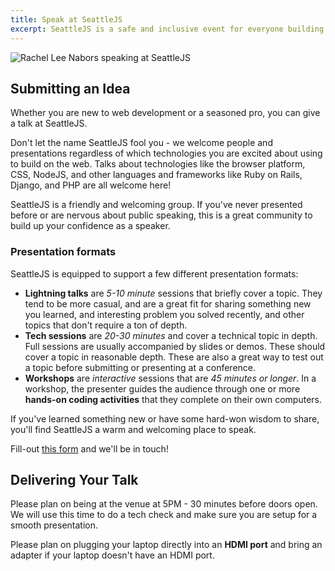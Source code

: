 ```yaml
---
title: Speak at SeattleJS
excerpt: SeattleJS is a safe and inclusive event for everyone building on the web
---
```


![Rachel Lee Nabors speaking at SeattleJS](https://pbs.twimg.com/media/Fe6igRiaEAADO0N?format=jpg&name=large)

## Submitting an Idea

Whether you are new to web development or a seasoned pro, you can give a talk at SeattleJS.

Don't let the name SeattleJS fool you - we welcome people and presentations regardless of which technologies you are excited about using to build on the web. Talks about technologies like the browser platform, CSS, NodeJS, and other languages and frameworks like Ruby on Rails, Django, and PHP are all welcome here!

SeattleJS is a friendly and welcoming group. If you've never presented before or are nervous about public speaking, this is a great community to build up your confidence as a speaker.

### Presentation formats

SeattleJS is equipped to support a few different presentation formats:

- **Lightning talks** are _5-10 minute_ sessions that briefly cover a topic. They tend to be more casual, and are a great fit for sharing something new you learned, and interesting problem you solved recently, and other topics that don't require a ton of depth.
- **Tech sessions** are _20-30 minutes_ and cover a technical topic in depth. Full sessions are usually accompanied by slides or demos. These should cover a topic in reasonable depth. These are also a great way to test out a topic before submitting or presenting at a conference.
- **Workshops** are _interactive_ sessions that are _45 minutes or longer_. In a workshop, the presenter guides the audience through one or more **hands-on coding activities** that they complete on their own computers.

If you've learned something new or have some hard-won wisdom to share, you'll find SeattleJS a warm and welcoming place to speak.

Fill-out <a target="_blank" href="https://airtable.com/shrkvVTP37PnIqgoN">this form</a> and we'll be in touch!

## Delivering Your Talk

Please plan on being at the venue at 5PM - 30 minutes before doors open. We will use this time to do a tech check and make sure you are setup for a smooth presentation.

Please plan on plugging your laptop directly into an **HDMI port** and bring an adapter if your laptop doesn't have an HDMI port.
